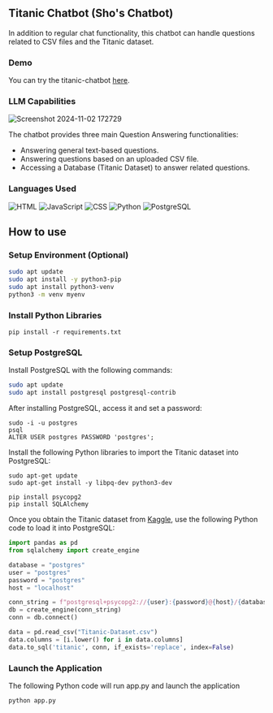 ## Titanic Chatbot (Sho's Chatbot)
In addition to regular chat functionality, this chatbot can handle questions related to CSV files and the Titanic dataset.

### Demo
You can try the titanic-chatbot [here](https://shochatbot.com/).

### LLM Capabilities

![Screenshot 2024-11-02 172729](https://github.com/user-attachments/assets/d131f1d9-ba18-415b-8a45-811c003e5be8)

The chatbot provides three main Question Answering functionalities:
- Answering general text-based questions.
- Answering questions based on an uploaded CSV file.
- Accessing a Database (Titanic Dataset) to answer related questions.

### Languages Used
![HTML](https://img.shields.io/badge/HTML-E34F26?style=for-the-badge&logo=html5&logoColor=white)
![JavaScript](https://img.shields.io/badge/JavaScript-F7DF1E?style=for-the-badge&logo=javascript&logoColor=black)
![CSS](https://img.shields.io/badge/CSS-1572B6?style=for-the-badge&logo=css3&logoColor=white)
![Python](https://img.shields.io/badge/Python-3776AB?style=for-the-badge&logo=python&logoColor=white)
![PostgreSQL](https://img.shields.io/badge/PostgreSQL-4169E1?style=for-the-badge&logo=postgresql&logoColor=white)

## How to use

### Setup Environment (Optional)
```bash
sudo apt update
sudo apt install -y python3-pip
sudo apt install python3-venv
python3 -m venv myenv
```

### Install Python Libraries
```
pip install -r requirements.txt
```
### Setup PostgreSQL
Install PostgreSQL with the following commands:
```bash
sudo apt update
sudo apt install postgresql postgresql-contrib
```

After installing PostgreSQL, access it and set a password:
```
sudo -i -u postgres
psql
ALTER USER postgres PASSWORD 'postgres';
```

Install the following Python libraries to import the Titanic dataset into PostgreSQL:
```
sudo apt-get update
sudo apt-get install -y libpq-dev python3-dev

pip install psycopg2
pip install SQLAlchemy
```

 
Once you obtain the Titanic dataset from [Kaggle](https://www.kaggle.com/datasets/yasserh/titanic-dataset), use the following Python code to load it into PostgreSQL:
```python
import pandas as pd
from sqlalchemy import create_engine 

database = "postgres"
user = "postgres"
password = "postgres"
host = "localhost"

conn_string = f"postgresql+psycopg2://{user}:{password}@{host}/{database}"
db = create_engine(conn_string)
conn = db.connect() 

data = pd.read_csv("Titanic-Dataset.csv") 
data.columns = [i.lower() for i in data.columns]
data.to_sql('titanic', conn, if_exists='replace', index=False) 
```
### Launch the Application
The following Python code will run app.py and launch the application
```
python app.py
```
